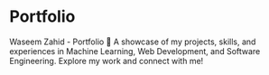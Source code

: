 # Portfolio
Waseem Zahid - Portfolio 🚀 A showcase of my projects, skills, and experiences in Machine Learning, Web Development, and Software Engineering. Explore my work and connect with me!
